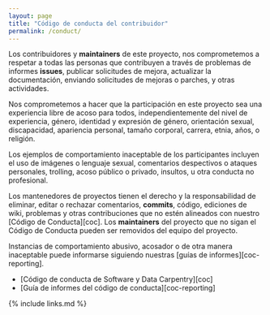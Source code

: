 ```yaml
---
layout: page
title: "Código de conducta del contribuidor"
permalink: /conduct/
---
```

Los contribuidores y **maintainers** de este proyecto,
nos comprometemos a respetar a todas las personas que contribuyen a través de problemas de informes **issues**,
publicar solicitudes de mejora,
actualizar la documentación,
enviando solicitudes de mejoras o parches,
y otras actividades.

Nos comprometemos a hacer que la participación en este proyecto sea una experiencia libre de acoso para todos,
independientemente del nivel de experiencia,
género,
identidad y expresión de género,
orientación sexual,
discapacidad,
apariencia personal,
tamaño corporal,
carrera,
etnia,
años,
o religión.

Los ejemplos de comportamiento inaceptable de los participantes incluyen el uso de imágenes o lenguaje sexual,
comentarios despectivos o ataques personales,
trolling,
acoso público o privado,
insultos,
u otra conducta no profesional.

Los mantenedores de proyectos tienen el derecho y la responsabilidad de eliminar, editar o rechazar
comentarios, **commits**, código, ediciones de wiki, problemas y otras contribuciones
que no estén alineados con nuestro [Código de Conducta][coc].
Los **maintainers** del proyecto que no sigan el Código de Conducta pueden ser removidos del equipo del proyecto.

Instancias de comportamiento abusivo, acosador o de otra manera inaceptable
puede informarse siguiendo nuestras [guías de informes][coc-reporting].


- [Código de conducta de Software y Data Carpentry][coc]
- [Guía de informes del código de conducta][coc-reporting]

{% include links.md %}
